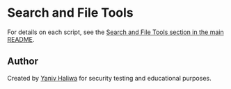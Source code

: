 # Search and File Tools

For details on each script, see the [Search and File Tools section in the main README](https://github.com/YanivHaliwa/Linux-Stuff/tree/master?tab=readme-ov-file#search-and-file-tools).

## Author

Created by [Yaniv Haliwa](https://github.com/YanivHaliwa) for security testing and educational purposes. 